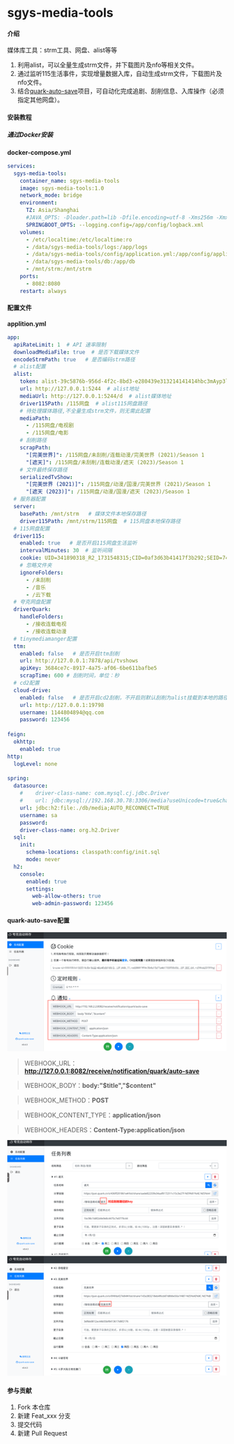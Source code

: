 # sgys-media-tools

#### 介绍
媒体库工具：strm工具、网盘、alist等等
1. 利用alist，可以全量生成strm文件，并下载图片及nfo等相关文件。
2. 通过监听115生活事件，实现增量数据入库，自动生成strm文件，下载图片及nfo文件。
3. 结合[quark-auto-save](https://github.com/Cp0204/quark-auto-save)项目，可自动化完成追剧、刮削信息、入库操作（必须指定其他网盘）。

#### 安装教程
##### 通过Docker安装
**docker-compose.yml**

```yml
services:
  sgys-media-tools:
    container_name: sgys-media-tools
    image: sgys-media-tools:1.0
    network_mode: bridge 
    environment:
      TZ: Asia/Shanghai
      #JAVA_OPTS: -Dloader.path=lib -Dfile.encoding=utf-8 -Xms256m -Xmx256m -Xss256k -XX:MetaspaceSize=64m -XX:+UseG1GC -XX:MaxGCPauseMillis=100 -XX:+AlwaysPreTouch -XX:-OmitStackTraceInFastThrow #Docerfile中有默认配置，可在此处选择覆盖
      SPRINGBOOT_OPTS: --logging.config=/app/config/logback.xml
    volumes:
      - /etc/localtime:/etc/localtime:ro
      - /data/sgys-media-tools/logs:/app/logs
      - /data/sgys-media-tools/config/application.yml:/app/config/application.yml
      - /data/sgys-media-tools/db:/app/db
      - /mnt/strm:/mnt/strm
    ports:
      - 8082:8080
    restart: always

```
#### 配置文件
**applition.yml**
```yml
app:
  apiRateLimit: 1  # API 速率限制
  downloadMediaFile: true  # 是否下载媒体文件
  encodeStrmPath: true   # 是否编码strm路径
  # alist配置
  alist:
    token: alist-39c5876b-956d-4f2c-8bd3-e280439e313214141414hbc3mAyp3l7sb8AlTkT  # alist token
    url: http://127.0.0.1:5244  # alist地址
    mediaUrl: http://127.0.0.1:5244/d  # alist媒体地址
    driver115Path: /115网盘  # alist115网盘路径
    # 待处理媒体路径,不全量生成strm文件，则无需此配置
    mediaPath:
      - /115网盘/电视剧
      - /115网盘/电影
    # 刮削路径
    scrapPath:
      "[完美世界]": /115网盘/未刮削/连载动漫/完美世界 (2021)/Season 1
      "[遮天]": /115网盘/未刮削/连载动漫/遮天 (2023)/Season 1
    # 文件最终保存路径
    serializedTvShow:
      "[完美世界 (2021)]": /115网盘/动漫/国漫/完美世界 (2021)/Season 1
      "[遮天 (2023)]": /115网盘/动漫/国漫/遮天 (2023)/Season 1
  # 服务器配置
  server:
    basePath: /mnt/strm   # 媒体文件本地保存路径
    driver115Path: /mnt/strm/115网盘  # 115网盘本地保存路径
  # 115网盘配置
  driver115:
    enabled: true   # 是否开启115网盘生活监听
    intervalMinutes: 30  # 监听间隔
    cookie: UID=341890318_R2_1731548315;CID=0af3d63b41417f3b292;SEID=7456fe87bf1a4214140d5f3b7f2360682f6ab8e5b965231ce10942141751c7
    # 忽略文件夹
    ignoreFolders:
      - /未刮削
      - /音乐
      - /云下载
  # 夸克网盘配置
  driverQuark:
    handleFolders:
      - /接收连载电视
      - /接收连载动漫
  # tinymediamanger配置
  ttm:
    enabled: false   # 是否开启ttm刮削
    url: http://127.0.0.1:7878/api/tvshows
    apiKey: 3684ce7c-8917-4a75-af06-6be611bafbe5
    scrapTime: 600 # 刮削时间，单位：秒
  # cd2配置
  cloud-drive:
    enabled: false   # 是否开启cd2刮削，不开启则默认刮削为alist挂载到本地的路径（通过ttm刮削alist挂载的115可能会有垃圾文件未删除，强迫症建议打开cd2，不在意的话关闭即可）
    url: http://127.0.0.1:19798
    username: 1144804894@qq.com
    password: 123456

feign:
  okhttp:
    enabled: true
http:
  logLevel: none

spring:
  datasource:
    #    driver-class-name: com.mysql.cj.jdbc.Driver
    #    url: jdbc:mysql://192.168.30.78:3306/media?useUnicode=true&characterEncoding=utf-8&useSSL=false&serverTimezone=Asia/Shanghai
    url: jdbc:h2:file:./db/media;AUTO_RECONNECT=TRUE
    username: sa
    password:
    driver-class-name: org.h2.Driver
  sql:
    init:
      schema-locations: classpath:config/init.sql
      mode: never
  h2:
    console:
      enabled: true
      settings:
        web-allow-others: true
        web-admin-password: 123456
```

#### quark-auto-save配置
![quark-auto-save](./img/quark-auto-save.png)
> WEBHOOK_URL：**http://127.0.0.1:8082/receive/notification/quark/auto-save**

> WEBHOOK_BODY：**body:"\$title","\$content"**

> WEBHOOK_METHOD：**POST**

> WEBHOOK_CONTENT_TYPE：**application/json**

> WEBHOOK_HEADERS：**Content-Type:application/json**

![任务配置1](./img/任务配置1.png)
![任务配置2](./img/任务配置2.png)

#### 参与贡献

1.  Fork 本仓库
2.  新建 Feat_xxx 分支
3.  提交代码
4.  新建 Pull Request
